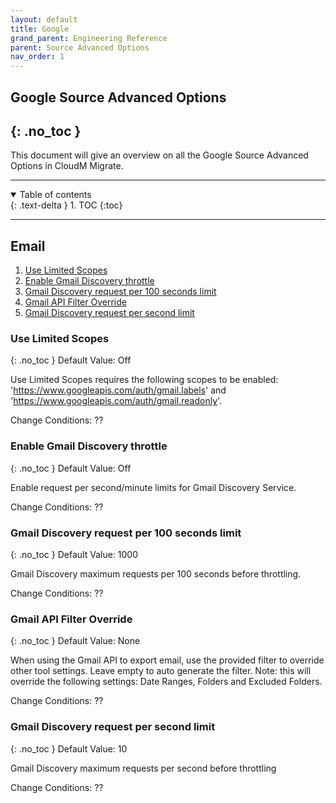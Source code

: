 ```yaml
---
layout: default
title: Google
grand_parent: Engineering Reference
parent: Source Advanced Options
nav_order: 1
---
```


## Google Source Advanced Options
{: .no_toc }
---
This document will give an overview on all the Google Source Advanced Options in CloudM Migrate. 

---
<a name="top"></a>
<details open markdown="block">
  <summary>
    Table of contents
  </summary>
  {: .text-delta }
1. TOC
{:toc}
</details>

---
## Email

1. [Use Limited Scopes](#limitedscope)
2. [Enable Gmail Discovery throttle](#gmaildiscoverythrottle)
3. [Gmail Discovery request per 100 seconds limit](#gmaildiscoveryper100)
4. [Gmail API Filter Override](#gmailapifilter)
5. [Gmail Discovery request per second limit](#gmailrequestper)

### Use Limited Scopes <a name="limitedscope"></a>
{: .no_toc }
Default Value: Off

Use Limited Scopes requires the following scopes to be enabled: 'https://www.googleapis.com/auth/gmail.labels' and 'https://www.googleapis.com/auth/gmail.readonly'.

Change Conditions: ??

### Enable Gmail Discovery throttle <a name="gmaildiscoverythrottle"></a>
{: .no_toc }
Default Value: Off

Enable request per second/minute limits for Gmail Discovery Service.

Change Conditions: ??

### Gmail Discovery request per 100 seconds limit <a name="gmaildiscoveryper100"></a>
{: .no_toc }
Default Value: 1000

Gmail Discovery maximum requests per 100 seconds before throttling.

Change Conditions: ??

### Gmail API Filter Override <a name="gmailapifilter"></a>
{: .no_toc }
Default Value: None

When using the Gmail API to export email, use the provided filter to override other tool settings. Leave empty to auto generate the filter. Note: this will override the following settings: Date Ranges, Folders and Excluded Folders.

Change Conditions: ??

### Gmail Discovery request per second limit <a name="gmailrequestper"></a>
{: .no_toc }
Default Value: 10

Gmail Discovery maximum requests per second before throttling

Change Conditions: ??
